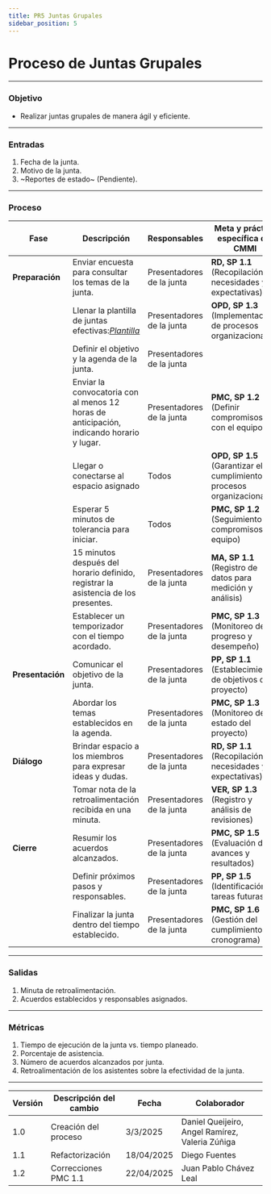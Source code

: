 ```yaml
---
title: PR5 Juntas Grupales
sidebar_position: 5
---
```


# Proceso de Juntas Grupales

---

### Objetivo

- Realizar juntas grupales de manera ágil y eficiente.

---

### Entradas

1. Fecha de la junta.
2. Motivo de la junta.
3. ~Reportes de estado~ (Pendiente).

---

### Proceso

| Fase             | Descripción                                                                                                                                                       | Responsables              | Meta y práctica específica del CMMI                                       |
| ---------------- | ----------------------------------------------------------------------------------------------------------------------------------------------------------------- | ------------------------- | ------------------------------------------------------------------------- |
| **Preparación**  | Enviar encuesta para consultar los temas de la junta.                                                                                                             | Presentadores de la junta | **RD, SP 1.1** (Recopilación de necesidades y expectativas)               |
|                  | Llenar la plantilla de juntas efectivas:<u>_[Plantilla](https://docs.google.com/document/d/1kQ_WNJF6ZAqBEqnu3a1I7ls6aLCqXvPdEHlpKwQGfEM/edit?usp=drive_link)_</u> | Presentadores de la junta | **OPD, SP 1.3** (Implementación de procesos organizacionales)             |
|                  | Definir el objetivo y la agenda de la junta.                                                                                                                       | Presentadores de la junta |                     |
|                  | Enviar la convocatoria con al menos 12 horas de anticipación, indicando horario y lugar.                                                                           | Presentadores de la junta | **PMC, SP 1.2** (Definir compromisos con el equipo)                       |
|                  | Llegar o conectarse al espacio asignado                                                                                                                           | Todos                     | **OPD, SP 1.5** (Garantizar el cumplimiento de procesos organizacionales) |
|                  | Esperar 5 minutos de tolerancia para iniciar.                                                                                                                      | Todos                     | **PMC, SP 1.2** (Seguimiento de compromisos del equipo)                   |
|                  | 15 minutos después del horario definido, registrar la asistencia de los presentes.                                                                                 | Presentadores de la junta | **MA, SP 1.1** (Registro de datos para medición y análisis)               |
|                  | Establecer un temporizador con el tiempo acordado.                                                                                                                 | Presentadores de la junta | **PMC, SP 1.3** (Monitoreo del progreso y desempeño)                      |
| **Presentación** | Comunicar el objetivo de la junta.                                                                                                                                 | Presentadores de la junta | **PP, SP 1.1** (Establecimiento de objetivos del proyecto)                |
|                  | Abordar los temas establecidos en la agenda.                                                                                                                       | Presentadores de la junta | **PMC, SP 1.3** (Monitoreo del estado del proyecto)                       |
| **Diálogo**      | Brindar espacio a los miembros para expresar ideas y dudas.                                                                                                        | Presentadores de la junta | **RD, SP 1.1** (Recopilación de necesidades y expectativas)               |
|                  | Tomar nota de la retroalimentación recibida en una minuta.                                                                                                         | Presentadores de la junta | **VER, SP 1.3** (Registro y análisis de revisiones)                       |
| **Cierre**       | Resumir los acuerdos alcanzados.                                                                                                                                   | Presentadores de la junta | **PMC, SP 1.5** (Evaluación de avances y resultados)                      |
|                  | Definir próximos pasos y responsables.                                                                                                                             | Presentadores de la junta | **PP, SP 1.5** (Identificación de tareas futuras)                         |
|                  | Finalizar la junta dentro del tiempo establecido.                                                                                                                  | Presentadores de la junta | **PMC, SP 1.6** (Gestión del cumplimiento del cronograma)                 |

---

### Salidas

1. Minuta de retroalimentación.
2. Acuerdos establecidos y responsables asignados.

---

### Métricas

1. Tiempo de ejecución de la junta vs. tiempo planeado.
2. Porcentaje de asistencia.
3. Número de acuerdos alcanzados por junta.
4. Retroalimentación de los asistentes sobre la efectividad de la junta.

---

| Versión | Descripción del cambio                | Fecha    | Colaborador                |
| ------- | ------------------------------------- | -------- | -------------------------- |
| 1.0     | Creación del proceso | 3/3/2025 | Daniel Queijeiro, Angel Ramírez, Valeria Zúñiga     |
| 1.1     | Refactorización          | 18/04/2025 | Diego Fuentes |
| 1.2 | Correcciones PMC 1.1 | 22/04/2025 | Juan Pablo Chávez Leal |
